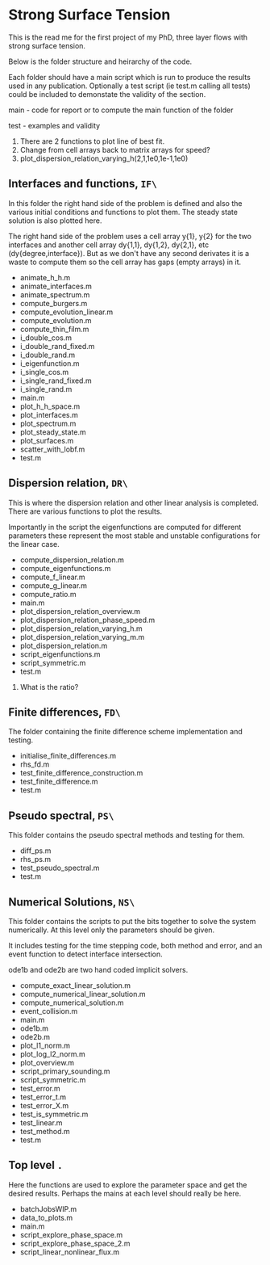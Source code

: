 # Strong Surface Tension

This is the read me for the first project of my PhD, three layer flows with strong surface tension.

Below is the folder structure and heirarchy of the code.

Each folder should have a main script which is run to produce the results used in any publication. Optionally a test script (ie test.m calling all tests) could be included to demonstate the validity of the section.

main - code for report or to compute the main function of the folder

test - examples and validity

1. There are 2 functions to plot line of best fit.
2. Change from cell arrays back to matrix arrays for speed?
3. plot_dispersion_relation_varying_h(2,1,1e0,1e-1,1e0)


## Interfaces and functions, `IF\`

In this folder the right hand side of the problem is defined and also the various initial conditions and functions to plot them. The steady state solution is also plotted here.

The right hand side of the problem uses a cell array y{1}, y{2} for the two interfaces and another cell array dy{1,1}, dy{1,2}, dy{2,1}, etc (dy{degree,interface}). But as we don't have any second derivates it is a waste to compute them so the cell array has gaps (empty arrays) in it.

* animate_h_h.m
* animate_interfaces.m
* animate_spectrum.m
* compute_burgers.m
* compute_evolution_linear.m
* compute_evolution.m
* compute_thin_film.m
* i_double_cos.m
* i_double_rand_fixed.m
* i_double_rand.m
* i_eigenfunction.m
* i_single_cos.m
* i_single_rand_fixed.m
* i_single_rand.m
* main.m
* plot_h_h_space.m
* plot_interfaces.m
* plot_spectrum.m
* plot_steady_state.m
* plot_surfaces.m
* scatter_with_lobf.m
* test.m


## Dispersion relation, `DR\`

This is where the dispersion relation and other linear analysis is completed.
There are various functions to plot the results.

Importantly in the script the eigenfunctions are computed for different parameters these represent the most stable and unstable configurations for the linear case.

* compute_dispersion_relation.m
* compute_eigenfunctions.m
* compute_f_linear.m
* compute_g_linear.m
* compute_ratio.m
* main.m
* plot_dispersion_relation_overview.m
* plot_dispersion_relation_phase_speed.m
* plot_dispersion_relation_varying_h.m
* plot_dispersion_relation_varying_m.m
* plot_dispersion_relation.m
* script_eigenfunctions.m
* script_symmetric.m
* test.m

1. What is the ratio?


## Finite differences, `FD\`

The folder containing the finite difference scheme implementation and testing.

* initialise_finite_differences.m
* rhs_fd.m
* test_finite_difference_construction.m
* test_finite_difference.m
* test.m


## Pseudo spectral, `PS\`

This folder contains the pseudo spectral methods and testing for them.

* diff_ps.m
* rhs_ps.m
* test_pseudo_spectral.m
* test.m


## Numerical Solutions, `NS\`

This folder contains the scripts to put the bits together to solve the system numerically. At this level only the parameters should be given.

It includes testing for the time stepping code, both method and error, and an event function to detect interface intersection.

ode1b and ode2b are two hand coded implicit solvers.

* compute_exact_linear_solution.m
* compute_numerical_linear_solution.m
* compute_numerical_solution.m
* event_collision.m
* main.m
* ode1b.m
* ode2b.m
* plot_l1_norm.m
* plot_log_l2_norm.m
* plot_overview.m
* script_primary_sounding.m
* script_symmetric.m
* test_error.m
* test_error_t.m
* test_error_X.m
* test_is_symmetric.m
* test_linear.m
* test_method.m
* test.m


## Top level `.`

Here the functions are used to explore the parameter space and get the desired results. Perhaps the mains at each level should really be here.

* batchJobsWIP.m
* data_to_plots.m
* main.m
* script_explore_phase_space.m
* script_explore_phase_space_2.m
* script_linear_nonlinear_flux.m
